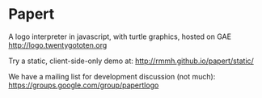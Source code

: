 Papert
====

A logo interpreter in javascript, with turtle graphics, hosted on GAE http://logo.twentygototen.org

Try a static, client-side-only demo at: http://rmmh.github.io/papert/static/

We have a mailing list for development discussion (not much): https://groups.google.com/group/papertlogo
